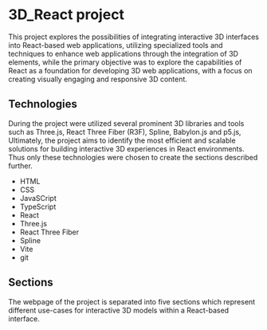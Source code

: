 # 3D_React project

This project explores the possibilities of integrating interactive 3D interfaces into React-based web applications, utilizing specialized tools and techniques to enhance web applications through the integration of 3D elements, while the primary objective was to explore the capabilities of React as a foundation for developing 3D web applications, with a focus on creating visually engaging and responsive 3D content.



## Technologies

During the project were utilized several prominent 3D libraries and tools such as Three.js, React Three Fiber (R3F), Spline, Babylon.js and p5.js, Ultimately, the project aims to identify the most efficient and scalable solutions for building interactive 3D experiences in React environments. Thus only these technologies were chosen to create the sections described further.

* HTML
* CSS
* JavaSCript
* TypeScript
* React
* Three.js
* React Three Fiber
* Spline
* Vite
* git

## Sections

The webpage of the project is separated into five sections which represent different use-cases for interactive 3D models within a React-based interface.
